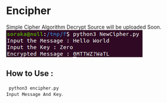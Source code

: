 # Encipher

Simple Cipher Algorithm
Decrypt Source will be uploaded Soon.
<br />
<img src='ScreenShot.png' />
<br />
## How to Use :
` python3 encipher.py`
<br />
` Input Message And Key `. 
